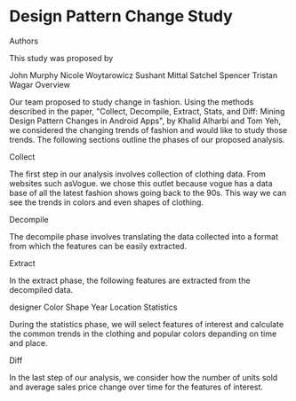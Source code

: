 # Design Pattern Change Study
Authors

This study was proposed by

John Murphy
Nicole Woytarowicz
Sushant Mittal
Satchel Spencer
Tristan Wagar
Overview

Our team proposed to study change in fashion. Using the methods described in the paper, "Collect, Decompile, Extract, Stats, and Diff: Mining Design Pattern Changes in Android Apps", by Khalid Alharbi and Tom Yeh, we considered the changing trends of fashion and would like to study those trends. The following sections outline the phases of our proposed analysis.

Collect

The first step in our analysis involves collection of clothing data. From websites such asVogue. we chose this outlet because vogue has a data base of all the latest fashion shows going back to the 90s. This way we can see the trends in colors and even shapes of clothing.

Decompile

The decompile phase involves translating the data collected into a format from which the features can be easily extracted.

Extract

In the extract phase, the following features are extracted from the decompiled data.

designer
Color
Shape
Year
Location
Statistics

During the statistics phase, we will select features of interest and calculate the common trends in the clothing and popular colors depanding on time and place.

Diff

In the last step of our analysis, we consider how the number of units sold and average sales price change over time for the features of interest.